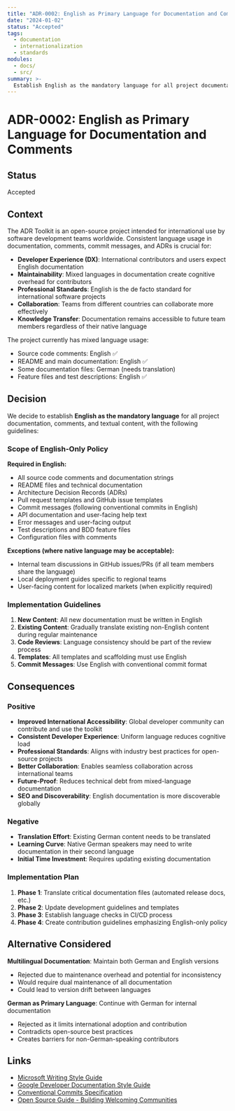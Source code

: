 ```yaml
---
title: "ADR-0002: English as Primary Language for Documentation and Comments"
date: "2024-01-02"
status: "Accepted"
tags:
  - documentation
  - internationalization
  - standards
modules:
  - docs/
  - src/
summary: >-
  Establish English as the mandatory language for all project documentation, comments, and textual content.
---
```


# ADR-0002: English as Primary Language for Documentation and Comments

## Status

Accepted

## Context

The ADR Toolkit is an open-source project intended for international use by software development teams worldwide. Consistent language usage in documentation, comments, commit messages, and ADRs is crucial for:

- **Developer Experience (DX)**: International contributors and users expect English documentation
- **Maintainability**: Mixed languages in documentation create cognitive overhead for contributors
- **Professional Standards**: English is the de facto standard for international software projects
- **Collaboration**: Teams from different countries can collaborate more effectively
- **Knowledge Transfer**: Documentation remains accessible to future team members regardless of their native language

The project currently has mixed language usage:
- Source code comments: English ✅
- README and main documentation: English ✅
- Some documentation files: German (needs translation)
- Feature files and test descriptions: English ✅

## Decision

We decide to establish **English as the mandatory language** for all project documentation, comments, and textual content, with the following guidelines:

### Scope of English-Only Policy

**Required in English:**
- All source code comments and documentation strings
- README files and technical documentation
- Architecture Decision Records (ADRs)
- Pull request templates and GitHub issue templates
- Commit messages (following conventional commits in English)
- API documentation and user-facing help text
- Error messages and user-facing output
- Test descriptions and BDD feature files
- Configuration files with comments

**Exceptions (where native language may be acceptable):**
- Internal team discussions in GitHub issues/PRs (if all team members share the language)
- Local deployment guides specific to regional teams
- User-facing content for localized markets (when explicitly required)

### Implementation Guidelines

1. **New Content**: All new documentation must be written in English
2. **Existing Content**: Gradually translate existing non-English content during regular maintenance
3. **Code Reviews**: Language consistency should be part of the review process
4. **Templates**: All templates and scaffolding must use English
5. **Commit Messages**: Use English with conventional commit format

## Consequences

### Positive
- **Improved International Accessibility**: Global developer community can contribute and use the toolkit
- **Consistent Developer Experience**: Uniform language reduces cognitive load
- **Professional Standards**: Aligns with industry best practices for open-source projects
- **Better Collaboration**: Enables seamless collaboration across international teams
- **Future-Proof**: Reduces technical debt from mixed-language documentation
- **SEO and Discoverability**: English documentation is more discoverable globally

### Negative
- **Translation Effort**: Existing German content needs to be translated
- **Learning Curve**: Native German speakers may need to write documentation in their second language
- **Initial Time Investment**: Requires updating existing documentation

### Implementation Plan
1. **Phase 1**: Translate critical documentation files (automated release docs, etc.)
2. **Phase 2**: Update development guidelines and templates
3. **Phase 3**: Establish language checks in CI/CD process
4. **Phase 4**: Create contribution guidelines emphasizing English-only policy

## Alternative Considered

**Multilingual Documentation**: Maintain both German and English versions
- Rejected due to maintenance overhead and potential for inconsistency
- Would require dual maintenance of all documentation
- Could lead to version drift between languages

**German as Primary Language**: Continue with German for internal documentation
- Rejected as it limits international adoption and contribution
- Contradicts open-source best practices
- Creates barriers for non-German-speaking contributors

## Links

- [Microsoft Writing Style Guide](https://docs.microsoft.com/en-us/style-guide/)
- [Google Developer Documentation Style Guide](https://developers.google.com/style)
- [Conventional Commits Specification](https://www.conventionalcommits.org/)
- [Open Source Guide - Building Welcoming Communities](https://opensource.guide/building-community/)